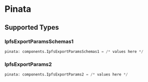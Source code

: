 # Pinata


## Supported Types

### IpfsExportParamsSchemas1

```python
pinata: components.IpfsExportParamsSchemas1 = /* values here */
```

### IpfsExportParams2

```python
pinata: components.IpfsExportParams2 = /* values here */
```

